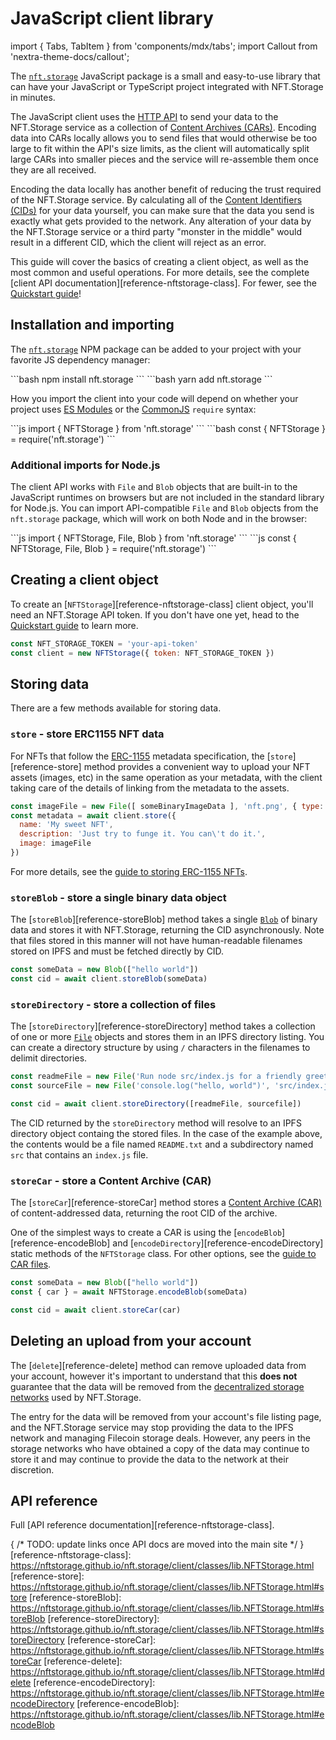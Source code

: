 # JavaScript client library

import { Tabs, TabItem } from 'components/mdx/tabs';
import Callout from 'nextra-theme-docs/callout';

The [`nft.storage`][npm-package] JavaScript package is a small and easy-to-use library that can have your JavaScript or TypeScript project integrated with NFT.Storage in minutes.

The JavaScript client uses the [HTTP API][reference-http-api] to send your data to the NFT.Storage service as a collection of [Content Archives (CARs)][concepts-car]. Encoding data into CARs locally allows you to send files that would otherwise be too large to fit within the API's size limits, as the client will automatically split large CARs into smaller pieces and the service will re-assemble them once they are all received. 

Encoding the data locally has another benefit of reducing the trust required of the NFT.Storage service. By calculating all of the [Content Identifiers (CIDs)][concepts-cid] for your data yourself, you can make sure that the data you send is exactly what gets provided to the network. Any alteration of your data by the NFT.Storage service or a third party "monster in the middle" would result in a different CID, which the client will reject as an error.

This guide will cover the basics of creating a client object, as well as the most common and useful operations. For more details, see the complete [client API documentation][reference-nftstorage-class]. For fewer, see the [Quickstart guide][quickstart]!

## Installation and importing

The [`nft.storage`][npm-package] NPM package can be added to your project with your favorite JS dependency manager:

<Tabs>
<TabItem value="npm" label="NPM">
  ```bash
  npm install nft.storage
  ```
</TabItem>
<TabItem value="yarn" label="Yarn">
  ```bash
  yarn add nft.storage
  ```
</TabItem>
</Tabs>

How you import the client into your code will depend on whether your project uses [ES Modules](https://developer.mozilla.org/en-US/docs/Web/JavaScript/Guide/Modules) or the [CommonJS](https://en.wikipedia.org/wiki/CommonJS) `require` syntax:

<Tabs>
<TabItem value="esm" label="ES Modules (import)">
  ```js
  import { NFTStorage } from 'nft.storage'
  ```
</TabItem>
<TabItem value="commonjs" label="CommonJS (require)">
  ```bash
  const { NFTStorage } = require('nft.storage')
  ```
</TabItem>
</Tabs>


### Additional imports for Node.js

The client API works with `File` and `Blob` objects that are built-in to the JavaScript runtimes on browsers but are not included in the standard library for Node.js. You can import API-compatible `File` and `Blob` objects from the `nft.storage` package, which will work on both Node and in the browser:

<Tabs>
<TabItem value="esm" label="ES Modules (import)">
```js
import { NFTStorage, File, Blob } from 'nft.storage'
```
</TabItem>
<TabItem value="commonjs" label="CommonJS (require)">
```js
const { NFTStorage, File, Blob } = require('nft.storage')
```
</TabItem>
</Tabs>

## Creating a client object

To create an [`NFTStorage`][reference-nftstorage-class] client object, you'll need an NFT.Storage API token. If you don't have one yet,
head to the [Quickstart guide][quickstart] to learn more.

```js
const NFT_STORAGE_TOKEN = 'your-api-token'
const client = new NFTStorage({ token: NFT_STORAGE_TOKEN })
```

## Storing data

There are a few methods available for storing data. 

### `store` - store ERC1155 NFT data

For NFTs that follow the [ERC-1155][erc-1155] metadata specification, the [`store`][reference-store] method provides a convenient way to upload your NFT assets (images, etc) in the same operation as your metadata, with the client taking care of the details of linking from the metadata to the assets.

```js
const imageFile = new File([ someBinaryImageData ], 'nft.png', { type: 'image/png' })
const metadata = await client.store({
  name: 'My sweet NFT',
  description: 'Just try to funge it. You can\'t do it.',
  image: imageFile
})
```

For more details, see the [guide to storing ERC-1155 NFTs][howto-erc1155].

### `storeBlob` - store a single binary data object

The [`storeBlob`][reference-storeBlob]  method takes a single [`Blob`][mdn-blob] of binary data and stores it with NFT.Storage, returning the CID asynchronously. Note that files stored in this manner will not have human-readable filenames stored on IPFS and must be fetched directly by CID.

```js
const someData = new Blob(["hello world"])
const cid = await client.storeBlob(someData)
```

### `storeDirectory` - store a collection of files

The [`storeDirectory`][reference-storeDirectory] method takes a collection of one or more [`File`][mdn-file] objects and stores them in an IPFS directory listing. You can create a directory structure by using `/` characters in the filenames to delimit directories.

```js
const readmeFile = new File('Run node src/index.js for a friendly greeting.', 'README.txt', { type: 'text/plain' })
const sourceFile = new File('console.log("hello, world")', 'src/index.js', { type: 'text/javascript' })

const cid = await client.storeDirectory([readmeFile, sourcefile])
```

The CID returned by the `storeDirectory` method will resolve to an IPFS directory object containg the stored files. In the case of the example above, the contents would be a file named `README.txt` and a subdirectory named `src` that contains an `index.js` file.

### `storeCar` - store a Content Archive (CAR)

The [`storeCar`][reference-storeCar] method stores a [Content Archive (CAR)][concepts-car] of content-addressed data, returning the root CID of the archive.

One of the simplest ways to create a CAR is using the [`encodeBlob`][reference-encodeBlob] and [`encodeDirectory`][reference-encodeDirectory] static methods of the `NFTStorage` class. For other options, see the [guide to CAR files][concepts-car].

```js
const someData = new Blob(["hello world"])
const { car } = await NFTStorage.encodeBlob(someData)

const cid = await client.storeCar(car)
```

## Deleting an upload from your account

The [`delete`][reference-delete] method can remove uploaded data from your account, however it's important to understand that this **does not** guarantee that the data will be removed from the [decentralized storage networks][concepts-decentralized-storage] used by NFT.Storage. 

The entry for the data will be removed from your account's file listing page, and the NFT.Storage service may stop providing the data to the IPFS network and managing Filecoin storage deals. However, any peers in the storage networks who have obtained a copy of the data may continue to store it and may continue to provide the data to the network at their discretion.

## API reference

Full [API reference documentation][reference-nftstorage-class].

[quickstart]: /docs/
[reference-http-api]: /api-docs/
[concepts-car]: /docs/concepts/car-files/
[concepts-decentralized-storage]: /docs/concepts/decentralized-storage/
[concepts-cid]: https://docs.ipfs.io/concepts/content-addressing/
[howto-erc1155]: /docs/how-to/mint-erc-1155/


{ /* TODO: update links once API docs are moved into the main site */ }
[reference-nftstorage-class]: https://nftstorage.github.io/nft.storage/client/classes/lib.NFTStorage.html
[reference-store]: https://nftstorage.github.io/nft.storage/client/classes/lib.NFTStorage.html#store
[reference-storeBlob]: https://nftstorage.github.io/nft.storage/client/classes/lib.NFTStorage.html#storeBlob
[reference-storeDirectory]: https://nftstorage.github.io/nft.storage/client/classes/lib.NFTStorage.html#storeDirectory
[reference-storeCar]: https://nftstorage.github.io/nft.storage/client/classes/lib.NFTStorage.html#storeCar
[reference-delete]: https://nftstorage.github.io/nft.storage/client/classes/lib.NFTStorage.html#delete
[reference-encodeDirectory]: https://nftstorage.github.io/nft.storage/client/classes/lib.NFTStorage.html#encodeDirectory
[reference-encodeBlob]: https://nftstorage.github.io/nft.storage/client/classes/lib.NFTStorage.html#encodeBlob

[npm-package]: https://npmjs.com/package/nft.storage
[mdn-blob]: https://developer.mozilla.org/en-US/docs/Web/API/Blob
[mdn-file]: https://developer.mozilla.org/en-US/docs/Web/API/File
[erc-1155]: https://eips.ethereum.org/EIPS/eip-1155
